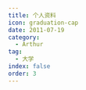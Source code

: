 ```yaml
---
title: 个人资料
icon: graduation-cap
date: 2011-07-19
category:
  - Arthur
tag:
  - 大学
index: false
order: 3
---
```

